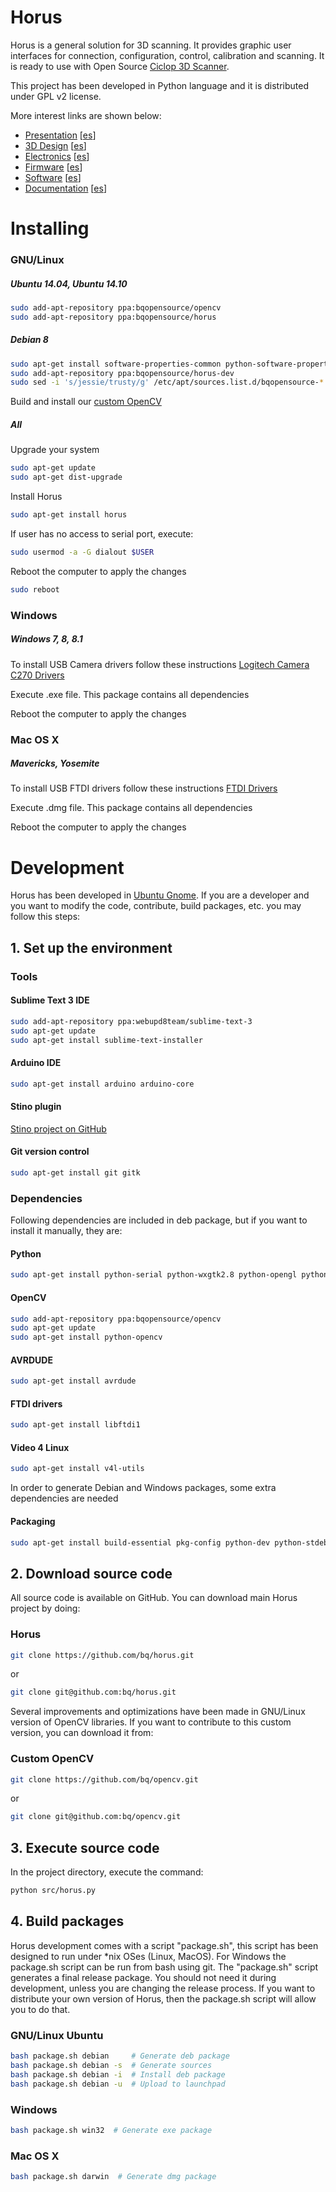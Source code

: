 # Horus

Horus is a general solution for 3D scanning. It provides graphic user interfaces for connection, configuration, control, calibration and scanning. It is ready to use with Open Source [Ciclop 3D Scanner](https://github.com/bq/ciclop).

This project has been developed in Python language and it is distributed under GPL v2 license.

More interest links are shown below:

* [Presentation](http://diwo.bq.com/en/presentacion-ciclop-horus/) [[es](http://diwo.bq.com/presentacion-ciclop-horus/)]
* [3D Design](http://diwo.bq.com/en/ciclop-released/) [[es](http://diwo.bq.com/ciclop-released/)]
* [Electronics](http://diwo.bq.com/en/zum-scan-released/) [[es](http://diwo.bq.com/zum-scan-released/)]
* [Firmware](http://diwo.bq.com/en/horus-fw-released/) [[es](http://diwo.bq.com/horus-fw-released/)]
* [Software](http://diwo.bq.com/en/horus-released/) [[es](http://diwo.bq.com/horus-released/)]
* [Documentation](http://diwo.bq.com/en/documentation-ciclop-and-horus/) [[es](http://diwo.bq.com/documentation-ciclop-and-horus/)]

# Installing

### GNU/Linux

##### Ubuntu 14.04, Ubuntu 14.10

```bash
sudo add-apt-repository ppa:bqopensource/opencv
sudo add-apt-repository ppa:bqopensource/horus
```

##### Debian 8

```bash
sudo apt-get install software-properties-common python-software-properties
sudo add-apt-repository ppa:bqopensource/horus-dev
sudo sed -i 's/jessie/trusty/g' /etc/apt/sources.list.d/bqopensource-*.list
```

Build and install our [custom OpenCV](https://github.com/bq/horus/wiki/Documentation#build-custom-opencv)

##### All

Upgrade your system

```bash
sudo apt-get update
sudo apt-get dist-upgrade
```

Install Horus

```bash
sudo apt-get install horus
```

If user has no access to serial port, execute:

```bash
sudo usermod -a -G dialout $USER
```

Reboot the computer to apply the changes

```bash
sudo reboot
```

### Windows

##### Windows 7, 8, 8.1

To install USB Camera drivers follow these instructions [Logitech Camera C270 Drivers](http://support.logitech.com/en_us/product/hd-webcam-c270)

Execute .exe file. This package contains all dependencies

Reboot the computer to apply the changes


### Mac OS X

##### Mavericks, Yosemite

To install USB FTDI drivers follow these instructions [FTDI Drivers](www.ftdichip.com/Drivers/VCP/MacOSX/FTDIUSBSerialDriver_v2_3.dmg)

Execute .dmg file. This package contains all dependencies

Reboot the computer to apply the changes



# Development

Horus has been developed in [Ubuntu Gnome](http://ubuntugnome.org/). If you are a developer and you want to modify the code, contribute, build packages, etc. you may follow this steps:

## 1. Set up the environment

### Tools

#### Sublime Text 3 IDE
```bash
sudo add-apt-repository ppa:webupd8team/sublime-text-3
sudo apt-get update
sudo apt-get install sublime-text-installer
```

#### Arduino IDE
```bash
sudo apt-get install arduino arduino-core
```

#### Stino plugin
[Stino project on GitHub](https://github.com/Robot-Will/Stino)

#### Git version control
```bash
sudo apt-get install git gitk
```

### Dependencies

Following dependencies are included in deb package, but if you want to install it manually, they are:

#### Python
```bash
sudo apt-get install python-serial python-wxgtk2.8 python-opengl python-pyglet python-numpy python-scipy python-matplotlib
```

#### OpenCV
```bash
sudo add-apt-repository ppa:bqopensource/opencv
sudo apt-get update
sudo apt-get install python-opencv
```

#### AVRDUDE
```bash
sudo apt-get install avrdude
```

#### FTDI drivers
```bash
sudo apt-get install libftdi1
```

#### Video 4 Linux
```bash
sudo apt-get install v4l-utils
```

In order to generate Debian and Windows packages, some extra dependencies are needed

#### Packaging
```bash
sudo apt-get install build-essential pkg-config python-dev python-stdeb p7zip-full curl nsis
```

## 2. Download source code

All source code is available on GitHub. You can download main Horus project by doing:

### Horus
```bash
git clone https://github.com/bq/horus.git
```
or
```bash
git clone git@github.com:bq/horus.git
```

Several improvements and optimizations have been made in GNU/Linux version of OpenCV libraries. If you want to contribute to this custom version, you can download it from:

### Custom OpenCV
```bash
git clone https://github.com/bq/opencv.git
```
or
```bash
git clone git@github.com:bq/opencv.git
```

## 3. Execute source code

In the project directory, execute the command:

```bash
python src/horus.py
```

## 4. Build packages

Horus development comes with a script "package.sh", this script has been designed to run under *nix OSes (Linux, MacOS). For Windows the package.sh script can be run from bash using git.
The "package.sh" script generates a final release package. You should not need it during development, unless you are changing the release process. If you want to distribute your own version of Horus, then the package.sh script will allow you to do that.

### GNU/Linux Ubuntu
```bash
bash package.sh debian     # Generate deb package
bash package.sh debian -s  # Generate sources
bash package.sh debian -i  # Install deb package
bash package.sh debian -u  # Upload to launchpad
```

### Windows
```bash
bash package.sh win32  # Generate exe package
```

### Mac OS X

```bash
bash package.sh darwin  # Generate dmg package
```

